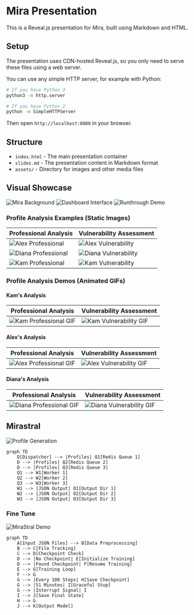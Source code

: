 # Mira Presentation

This is a Reveal.js presentation for Mira, built using Markdown and HTML.

## Setup

The presentation uses CDN-hosted Reveal.js, so you only need to serve these files using a web server.

You can use any simple HTTP server, for example with Python:

```bash
# If you have Python 3
python3 -m http.server

# If you have Python 2
python -m SimpleHTTPServer
```

Then open `http://localhost:8000` in your browser.

## Structure

- `index.html` - The main presentation container
- `slides.md` - The presentation content in Markdown format
- `assets/` - Directory for images and other media files

## Visual Showcase

![Mira Background](assets/mira-bg.png)
![Dashboard Interface](assets/dashboard.png)
![Runthrough Demo](assets/runthrough-interface-.gif)

### Profile Analysis Examples (Static Images)
| Professional Analysis | Vulnerability Assessment |
|-----------------------|--------------------------|
| ![Alex Professional](assets/Alex-pro.png) | ![Alex Vulnerability](assets/Alex-vulnerability.png) |
| ![Diana Professional](assets/Diana-pro.png) | ![Diana Vulnerability](assets/Diana-vulnerability.png) |
| ![Kam Professional](assets/Kam-pro.png) | ![Kam Vulnerability](assets/Kam-vulnerability.png) |

### Profile Analysis Demos (Animated GIFs)

#### Kam's Analysis
| Professional Analysis | Vulnerability Assessment |
|-----------------------|--------------------------|
| ![Kam Professional GIF](assets/kalp.gif) | ![Kam Vulnerability GIF](assets/kalv.gif) |

#### Alex's Analysis  
| Professional Analysis | Vulnerability Assessment |
|-----------------------|--------------------------|
| ![Alex Professional GIF](assets/alexp.gif) | ![Alex Vulnerability GIF](assets/alexv.gif) |

#### Diana's Analysis
| Professional Analysis | Vulnerability Assessment |
|-----------------------|--------------------------|
| ![Diana Professional GIF](assets/dianap.gif) | ![Diana Vulnerability GIF](assets/dianav.gif) |


## Mirastral

![Profile Generation](assets/profile_gen.png)


```mermaid
graph TD
    D[Dispatcher] --> |Profiles| Q1[Redis Queue 1]
    D --> |Profiles| Q2[Redis Queue 2]
    D --> |Profiles| Q3[Redis Queue 3]
    Q1 --> W1[Worker 1]
    Q2 --> W2[Worker 2]
    Q3 --> W3[Worker 3]
    W1 --> |JSON Output| O1[Output Dir 1]
    W2 --> |JSON Output| O2[Output Dir 2]
    W3 --> |JSON Output| O3[Output Dir 3]
```

### Fine Tune

![MiraStral Demo](assets/mirastral.gif)

```mermaid
graph TD
    A[Input JSON Files] --> B[Data Preprocessing]
    B --> C[File Tracking]
    C --> D[Checkpoint Check]
    D --> |No Checkpoint| E[Initialize Training]
    D --> |Found Checkpoint| F[Resume Training]
    E --> G[Training Loop]
    F --> G
    G --> |Every 100 Steps| H[Save Checkpoint]
    G --> |51 Minutes| I[Graceful Stop]
    G --> |Interrupt Signal| I
    I --> J[Save Final State]
    H --> G
    J --> K[Output Model]
```